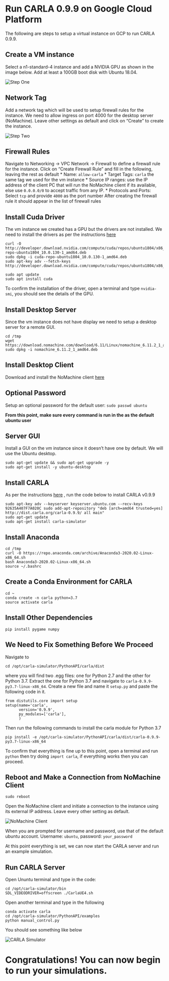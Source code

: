 # Run CARLA 0.9.9 on Google Cloud Platform
The following are steps to setup a virtual instance on GCP to run CARLA 0.9.9.

## Create a VM instance
Select a n1-standard-4 instance and add a NVIDIA GPU as shown in the image below. Add  at least a 100GB boot disk with Ubuntu 18.04.

![Step One](/images/step1.png)

## Network Tag
Add a network tag which will be used to setup firewall rules for the instance. We need to allow ingress on port 4000 for the desktop server (NoMachine). Leave other settings as default and click on “Create” to create the instance.

![Step Two](/images/step2.png)

## Firewall Rules
Navigate to Networking → VPC Network → Firewall to define a firewall rule for the instance. Click on “Create Firewall Rule” and fill in the following, leaving the rest as default
	* Name: `allow-carla`
	* Target Tags: `carla` the same tag we used for the vm instance 
	* Source IP ranges: use the IP address of the client PC that will run the NoMachine client if its available, else use `0.0.0.0/0` to accept traffic from any IP.
	* Protocols and Ports: Select `tcp` and provide `4000` as the port number
After creating the firewall rule it should appear in the list of firewall rules

## Install Cuda Driver
The vm instance we created has a GPU but the drivers are not installed. We need to install the drivers as per the instructions [here](https://cloud.google.com/compute/docs/gpus/install-drivers-gpu)
```
curl -O http://developer.download.nvidia.com/compute/cuda/repos/ubuntu1804/x86_64/cuda-repo-ubuntu1804_10.0.130-1_amd64.deb
sudo dpkg -i cuda-repo-ubuntu1804_10.0.130-1_amd64.deb
sudo apt-key adv --fetch-keys http://developer.download.nvidia.com/compute/cuda/repos/ubuntu1804/x86_64/7fa2af80.pub
```
```
sudo apt update
sudo apt install cuda
```
To confirm the installation of the driver, open a terminal and type `nvidia-smi`, you should see the details of the GPU.
## Install Desktop Server
Since the vm instance does not have display we need to setup a desktop server for a remote GUI.
```
cd /tmp
wget https://download.nomachine.com/download/6.11/Linux/nomachine_6.11.2_1_amd64.deb
sudo dpkg -i nomachine_6.11.2_1_amd64.deb
```
## Install Desktop Client
Download and install the NoMachine client [here](https://www.nomachine.com/)

## Optional Password
Setup an optional password for the default user: `sudo passwd ubuntu`

**From this point, make sure every command is run in the as the default ubuntu user**

## Server GUI
Install a GUI on the vm instance since it doesn’t have one by default. We will use the Ubuntu desktop.
```
sudo apt-get update && sudo apt-get upgrade -y
sudo apt-get install -y ubuntu-desktop

```
## Install CARLA
As per the instructions [here](https://carla.readthedocs.io/en/latest/start_quickstart/) , run the code below to install CARLA v0.9.9
```
sudo apt-key adv --keyserver keyserver.ubuntu.com --recv-keys 92635A407F7A020C sudo add-apt-repository "deb [arch=amd64 trusted=yes] http://dist.carla.org/carla-0.9.9/ all main"
sudo apt-get update
sudo apt-get install carla-simulator
 ```

## Install Anaconda
```
cd /tmp
curl -O https://repo.anaconda.com/archive/Anaconda3-2020.02-Linux-x86_64.sh
bash Anaconda3-2020.02-Linux-x86_64.sh
source ~/.bashrc
```
## Create a Conda Environment for CARLA
```
cd ~
conda create -n carla python=3.7
source activate carla
```
## Install Other Dependencies
```
pip install pygame numpy
```
## We Need to Fix Something Before We Proceed
Navigate to 
```
cd /opt/carla-simulator/PythonAPI/carla/dist
```
where you will find two .egg files: one for Python 2.7 and the other for Python 3.7. Extract the one for Python 3.7 and navigate to `carla-0.9.9-py3.7-linux-x86_64`. Create a new file and name it `setup.py` and paste the following code in it.
```
from distutils.core import setup
setup(name='carla',
      version='0.9.9',
      py_modules=['carla'],
      )
```
Then run the following commands to install the carla module for Python 3.7
```
pip install -e /opt/carla-simulator/PythonAPI/carla/dist/carla-0.9.9-py3.7-linux-x86_64
```
To confirm that everything is fine up to this point, open a terminal and run `python` then try doing `import carla`, if everything works then you can proceed.

## Reboot and Make a Connection from NoMachine Client
``` 
sudo reboot 
```
Open the NoMachine client and initiate a connection to the instance using its external IP address. Leave every other setting as default.

![NoMachine Client](/images/step4.png)

When you are prompted for username and password, use that of the default ubuntu account. Username: `ubuntu`, password: `your_password`

At this point everything is set, we can now start the CARLA server and run an example simulation.

## Run CARLA Server
Open Ununtu terminal and type in the code:
```
cd /opt/carla-simulator/bin
SDL_VIDEODRIVER=offscreen ./CarlaUE4.sh
```
Open another terminal and type in the following
```
conda activate carla
cd /opt/carla-simulator/PythonAPI/examples
python manual_control.py
```
You should see something like below

![CARLA Simulator](/images/step5.png)

# Congratulations! You can now begin to run your simulations.
